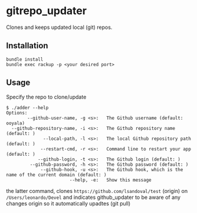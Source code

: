 gitrepo_updater
===============

Clones and keeps updated local (git) repos.

Installation
------------
~~~~
bundle install
bundle exec rackup -p <your desired port>
~~~~

Usage
-----

Specify the repo to clone/update


~~~~
$ ./adder --help
Options:
        --github-user-name, -g <s>:   The Github username (default: ooyala)
  --github-repository-name, -i <s>:   The Github repository name (default: )
              --local-path, -l <s>:   The local Github repository path (default: )
             --restart-cmd, -r <s>:   Command line to restart your app (default: )
            --github-login, -t <s>:   The Github login (default: )
         --github-password, -h <s>:   The Github password (default: )
             --github-hook, -u <s>:   The Github hook, which is the name of the current domain (default: )
                        --help, -e:   Show this message
~~~~

the latter command, clones `https://github.com/lsandoval/test` (origin) on `/Users/leonardo/Devel` and indicates
github_updater to be aware of any changes origin so it automatically upadtes (git pull)
